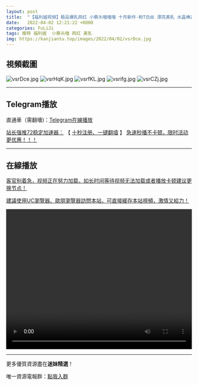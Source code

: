 ```yaml
---
layout: post
title:  "【福利姬视频】极品爆乳网红 小蔡头喵喵喵 十月新作-粉T白丝 漂亮美乳 水晶棒速插浪穴高潮"
date:   2022-04-02 12:21:22 +0800
categories: FuLiJi
tags: 推特 福利姬  小蔡头喵 网红 美乳
img: https://kanjiantu.top/images/2022/04/02/vsrDce.jpg
---
```



## 視頻截圖

![vsrDce.jpg](https://kanjiantu.top/images/2022/04/02/vsrDce.jpg)
![vsrHqK.jpg](https://kanjiantu.top/images/2022/04/02/vsrHqK.jpg)
![vsrfKL.jpg](https://kanjiantu.top/images/2022/04/02/vsrfKL.jpg)
![vsrifg.jpg](https://kanjiantu.top/images/2022/04/02/vsrifg.jpg)
![vsrCZj.jpg](https://kanjiantu.top/images/2022/04/02/vsrCZj.jpg)

* * *
## Telegram播放

直通車（需翻墻)：[Telegram在線播放](https://t.me/mimeijingxuan/433)

<u>站长强推72稳定加速器：</u> 【 [十秒注册、一键翻墙](https://www.mimei.blog/skip/vpn.html) 】
<u>  急速秒播不卡顿，限时活动更优惠！！！</u>
* * *
## 在線播放
<u>客官别着急，视频正在努力加载，如长时间等待视频无法加载或者播放卡顿建议更换节点！</u>

<u>建議使用UC瀏覽器、歐朋瀏覽器訪問本站，可直接緩存本站視頻，激情又給力！</u>
<center><video src="https://cdn.publer.io/uploads/videos/62481b62db2797357edec99d/5f2cfb6fc73464a24eff6f753d933690.mp4" width="100%" height="380px" controls="controls"></video></center>

* * *
更多優質資源盡在**迷妹精選**！

唯一資源電報群：[點我入群](https://t.me/mimeijingxuan)



